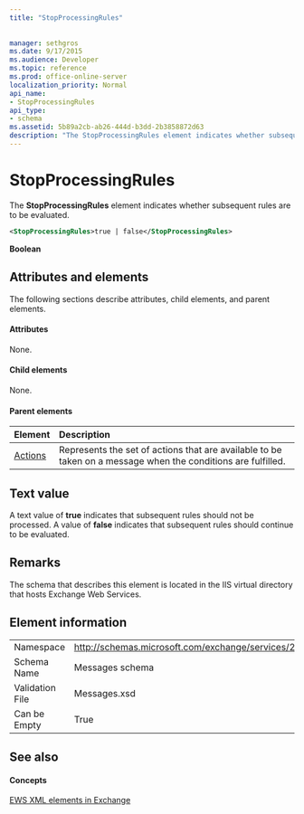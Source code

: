 ```yaml
---
title: "StopProcessingRules"
 
 
manager: sethgros
ms.date: 9/17/2015
ms.audience: Developer
ms.topic: reference
ms.prod: office-online-server
localization_priority: Normal
api_name:
- StopProcessingRules
api_type:
- schema
ms.assetid: 5b89a2cb-ab26-444d-b3dd-2b3858872d63
description: "The StopProcessingRules element indicates whether subsequent rules are to be evaluated."
---
```


# StopProcessingRules

The **StopProcessingRules** element indicates whether subsequent rules are to be evaluated. 
  
```XML
<StopProcessingRules>true | false</StopProcessingRules>
```

 **Boolean**
## Attributes and elements

The following sections describe attributes, child elements, and parent elements.
  
#### Attributes

None.
  
#### Child elements

None.
  
#### Parent elements

|**Element**|**Description**|
|:-----|:-----|
|[Actions](actions.md) <br/> |Represents the set of actions that are available to be taken on a message when the conditions are fulfilled.  <br/> |
   
## Text value

A text value of **true** indicates that subsequent rules should not be processed. A value of **false** indicates that subsequent rules should continue to be evaluated. 
  
## Remarks

The schema that describes this element is located in the IIS virtual directory that hosts Exchange Web Services.
  
## Element information

|||
|:-----|:-----|
|Namespace  <br/> |http://schemas.microsoft.com/exchange/services/2006/messages  <br/> |
|Schema Name  <br/> |Messages schema  <br/> |
|Validation File  <br/> |Messages.xsd  <br/> |
|Can be Empty  <br/> |True  <br/> |
   
## See also

#### Concepts

[EWS XML elements in Exchange](ews-xml-elements-in-exchange.md)

